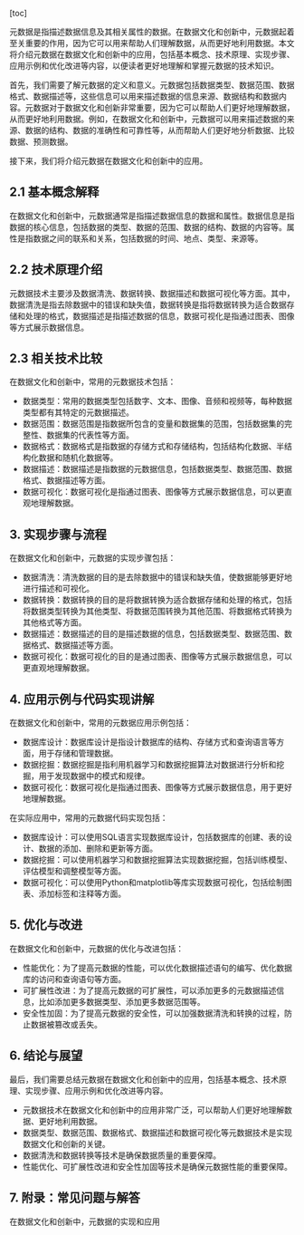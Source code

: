 
[toc]                    
                
                
元数据是指描述数据信息及其相关属性的数据。在数据文化和创新中，元数据起着至关重要的作用，因为它可以用来帮助人们理解数据，从而更好地利用数据。本文将介绍元数据在数据文化和创新中的应用，包括基本概念、技术原理、实现步骤、应用示例和优化改进等内容，以便读者更好地理解和掌握元数据的技术知识。

首先，我们需要了解元数据的定义和意义。元数据包括数据类型、数据范围、数据格式、数据描述等，这些信息可以用来描述数据的信息来源、数据结构和数据内容。元数据对于数据文化和创新非常重要，因为它可以帮助人们更好地理解数据，从而更好地利用数据。例如，在数据文化和创新中，元数据可以用来描述数据的来源、数据的结构、数据的准确性和可靠性等，从而帮助人们更好地分析数据、比较数据、预测数据。

接下来，我们将介绍元数据在数据文化和创新中的应用。

## 2.1 基本概念解释

在数据文化和创新中，元数据通常是指描述数据信息的数据和属性。数据信息是指数据的核心信息，包括数据的类型、数据的范围、数据的结构、数据的内容等。属性是指数据之间的联系和关系，包括数据的时间、地点、类型、来源等。

## 2.2 技术原理介绍

元数据技术主要涉及数据清洗、数据转换、数据描述和数据可视化等方面。其中，数据清洗是指去除数据中的错误和缺失值，数据转换是指将数据转换为适合数据存储和处理的格式，数据描述是指描述数据的信息，数据可视化是指通过图表、图像等方式展示数据信息。

## 2.3 相关技术比较

在数据文化和创新中，常用的元数据技术包括：

- 数据类型：常用的数据类型包括数字、文本、图像、音频和视频等，每种数据类型都有其特定的元数据描述。
- 数据范围：数据范围是指数据所包含的变量和数据集的范围，包括数据集的完整性、数据集的代表性等方面。
- 数据格式：数据格式是指数据的存储方式和存储结构，包括结构化数据、半结构化数据和随机化数据等。
- 数据描述：数据描述是指数据的元数据信息，包括数据类型、数据范围、数据格式、数据描述等方面。
- 数据可视化：数据可视化是指通过图表、图像等方式展示数据信息，可以更直观地理解数据。

## 3. 实现步骤与流程

在数据文化和创新中，元数据的实现步骤包括：

- 数据清洗：清洗数据的目的是去除数据中的错误和缺失值，使数据能够更好地进行描述和可视化。
- 数据转换：数据转换的目的是将数据转换为适合数据存储和处理的格式，包括将数据类型转换为其他类型、将数据范围转换为其他范围、将数据格式转换为其他格式等方面。
- 数据描述：数据描述的目的是描述数据的信息，包括数据类型、数据范围、数据格式、数据描述等方面。
- 数据可视化：数据可视化的目的是通过图表、图像等方式展示数据信息，可以更直观地理解数据。

## 4. 应用示例与代码实现讲解

在数据文化和创新中，常用的元数据应用示例包括：

- 数据库设计：数据库设计是指设计数据库的结构、存储方式和查询语言等方面，用于存储和管理数据。
- 数据挖掘：数据挖掘是指利用机器学习和数据挖掘算法对数据进行分析和挖掘，用于发现数据中的模式和规律。
- 数据可视化：数据可视化是指通过图表、图像等方式展示数据信息，用于更好地理解数据。

在实际应用中，常用的元数据代码实现包括：

- 数据库设计：可以使用SQL语言实现数据库设计，包括数据库的创建、表的设计、数据的添加、删除和更新等方面。
- 数据挖掘：可以使用机器学习和数据挖掘算法实现数据挖掘，包括训练模型、评估模型和调整模型等方面。
- 数据可视化：可以使用Python和matplotlib等库实现数据可视化，包括绘制图表、添加标签和注释等方面。

## 5. 优化与改进

在数据文化和创新中，元数据的优化与改进包括：

- 性能优化：为了提高元数据的性能，可以优化数据描述语句的编写、优化数据库的访问和查询语句等方面。
- 可扩展性改进：为了提高元数据的可扩展性，可以添加更多的元数据描述信息，比如添加更多数据类型、添加更多数据范围等。
- 安全性加固：为了提高元数据的安全性，可以加强数据清洗和转换的过程，防止数据被篡改或丢失。

## 6. 结论与展望

最后，我们需要总结元数据在数据文化和创新中的应用，包括基本概念、技术原理、实现步骤、应用示例和优化改进等内容。

- 元数据技术在数据文化和创新中的应用非常广泛，可以帮助人们更好地理解数据、更好地利用数据。
- 数据类型、数据范围、数据格式、数据描述和数据可视化等元数据技术是实现数据文化和创新的关键。
- 数据清洗和数据转换等技术是确保数据质量的重要保障。
- 性能优化、可扩展性改进和安全性加固等技术是确保元数据性能的重要保障。

## 7. 附录：常见问题与解答

在数据文化和创新中，元数据的实现和应用

